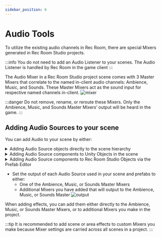 ```yaml
---
sidebar_position: 6
---
```


# Audio Tools

To utilize the existing audio channels in Rec Room, there are special Mixers generated in Rec Room Studio projects.

:::info
You do not need to add an Audio Listener to your scenes. The Audio Listener is handled by Rec Room in the game client
:::

The Audio Mixer in a Rec Room Studio project scene comes with 3 Master Mixers that correlate to the named in-client audio channels: Ambience, Music, and Sounds. These Master Mixers act as the sound input for respective named channels in-client.
![mixer](/img/mixer.png)

:::danger
Do not remove, rename, or reroute these Mixers. Only the Ambience, Music, and Sounds Master Mixers’ output will be heard in the game.
:::

## Adding Audio Sources to your scene

You can add Audio to your scene by either:

<details>

<summary>Adding Audio Source objects directly to the scene hierarchy</summary>

Select the GameObject menu or right-click in the hierarchy, then select Audio>Audio Source

</details>

<details>

<summary>Adding Audio Source components to Unity Objects in the scene</summary>

Select Add Component>Audio Source
<img src="/img/addaudio2.png" alt="drawing" width="200"/>

</details>

<details>

<summary>Adding Audio Source components to Rec Room Studio Objects via the Prefab Editor</summary>

Select Add Component>Audio Source
<img src="/img/addaudio2.png" alt="drawing" width="200"/>

</details>

- Set the output of each Audio Source used in your scene and prefabs to either:
  - One of the Ambience, Music, or Sounds Master Mixers
  - Additional Mixers you have added that will output to the Ambience, Music, or Sounds Master
  ![output](/img/output.png)

When adding effects, you can add them either directly to the Ambience, Music, or
Sounds Master Mixers, or to additional Mixers you make in the project.

:::tip
It is recommended to add scene or area effects to custom Mixers you make
because Mixer settings are carried across all scenes in a project.
:::